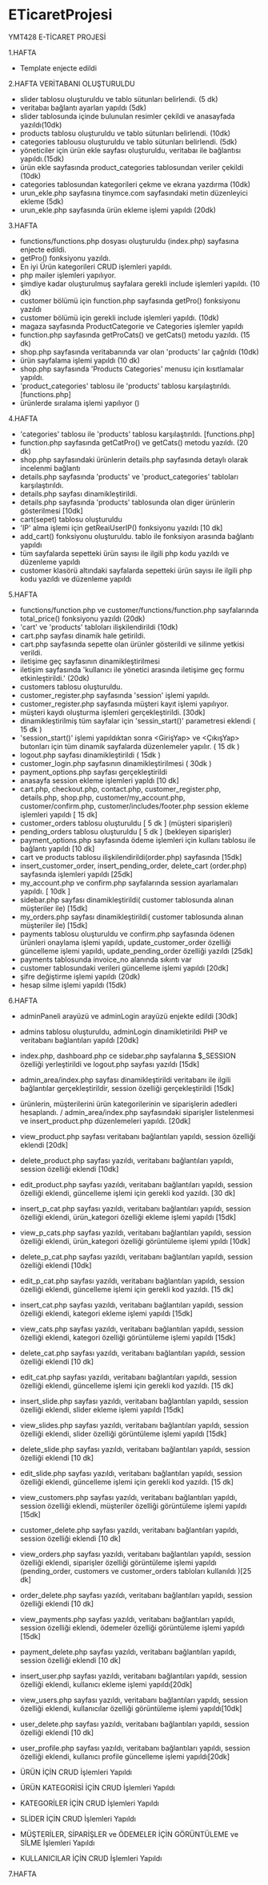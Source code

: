 # ETicaretProjesi
YMT428 E-TİCARET PROJESİ

1.HAFTA
 - Template enjecte edildi

2.HAFTA
VERİTABANI OLUŞTURULDU
 - slider tablosu oluşturuldu ve tablo sütunları belirlendi. (5 dk)
 - veritabaı bağlantı ayarları yapıldı (5dk)
 - slider tablosunda içinde bulunulan resimler çekildi ve anasayfada yazıldı(10dk)
 - products tablosu oluşturuldu ve tablo sütunları belirlendi. (10dk)
 - categories tablousu oluşturuldu ve tablo sütunları belirlendi. (5dk)
 - yöneticiler için ürün ekle sayfası oluşturuldu, veritabaı ile bağlantısı yapıldı.(15dk)
 - ürün ekle sayfasında product_categories tablosundan veriler çekildi (10dk)
 - categories tablosundan kategorileri çekme ve ekrana yazdırma (10dk)
 - urun_ekle.php sayfasına tinymce.com sayfasındaki metin düzenleyici ekleme (5dk)
 - urun_ekle.php sayfasında ürün ekleme işlemi yapıldı (20dk)

3.HAFTA
 - functions/functions.php dosyası oluşturuldu (index.php) sayfasına enjecte edildi. 
 - getPro() fonksiyonu yazıldı.
 - En iyi Ürün kategorileri CRUD işlemleri yapıldı.
 - php mailer işlemleri yapılıyor.
 - şimdiye kadar oluşturulmuş sayfalara gerekli include işlemleri yapıldı. (10 dk)
 - customer bölümü için function.php sayfasında getPro() fonksiyonu yazıldı
 - customer bölümü için gerekli include işlemleri yapıldı. (10dk)
 - magaza sayfasında ProductCategorie ve Categories  işlemler yapıldı
 - function.php sayfasında getProCats() ve getCats() metodu yazıldı. (15 dk)
 - shop.php sayfasında veritabanında var olan 'products' lar çağrıldı (10dk)
 - ürün sayfalama işlemi yapıldı	(10 dk)
 - shop.php sayfasında 'Products Categories' menusu için kısıtlamalar yapıldı.
 - 'product_categories' tablosu ile 'products' tablosu karşılaştırıldı. [functions.php]
 - ürünlerde sıralama işlemi yapılıyor  ()

4.HAFTA
 - 'categories' tablosu ile 'products' tablosu karşılaştırıldı. [functions.php]
 - function.php sayfasında getCatPro() ve getCats() metodu yazıldı. (20 dk)
 - shop.php sayfasındaki ürünlerin details.php sayfasında detaylı olarak incelenmi bağlantı
 - details.php sayfasında 'products' ve 'product_categories' tabloları karşılaştırıldı.
 - details.php sayfası dinamikleştirildi.
 - details.php sayfasında 'products' tablosunda olan diger ürünlerin gösterilmesi [10dk]
 - cart(sepet) tablosu oluşturuldu
 - 'IP' alma işlemi için getReaiUserIP() fonksiyonu yazıldı [10 dk]
 - add_cart() fonksiyonu oluşturuldu. tablo ile fonksiyon arasında bağlantı yapıldı
 - tüm sayfalarda sepetteki ürün sayısı ile ilgili php kodu yazıldı ve düzenleme yapıldı
 - customer klasörü altındaki sayfalarda sepetteki ürün sayısı ile ilgili php kodu yazıldı ve düzenleme yapıldı


5.HAFTA
 - functions/function.php ve customer/functions/function.php sayfalarında total_price() fonksiyonu yazıldı (20dk)
 - 'cart' ve 'products' tabloları ilişkilendirildi (10dk)
 - cart.php sayfası dinamik hale getirildi.
 - cart.php sayfasında sepette olan ürünler gösterildi ve silinme yetkisi verildi.
 - iletişime geç sayfasının dinamikleştirilmesi
 - iletişim sayfasında 'kullanıcı ile yönetici arasında iletişime geç formu etkinleştirildi.' (20dk)
 - customers tablosu oluşturuldu.
 - customer_register.php sayfasında 'session' işlemi yapıldı.
 - customer_register.php sayfasında müşteri kayıt işlemi yapılıyor.
 - müşteri kaydı oluşturma işlemleri gerçekleştirildi. [30dk]
 - dinamikleştirilmiş tüm sayfalar için 'sessin_start()' parametresi eklendi ( 15 dk )
 - 'session_start()' işlemi yapıldıktan sonra <GirişYap> ve <ÇıkışYap> butonları için tüm dinamik sayfalarda düzenlemeler yapılır. ( 15 dk )
 - logout.php sayfası dinamikleştirildi ( 15dk )
 - customer_login.php sayfasının dinamikleştirilmesi ( 30dk )
 - payment_options.php sayfası gerçekleştirildi
 - anasayfa session ekleme işlemleri yapldı [10 dk]
 - cart.php, checkout.php, contact.php, customer_register.php, details.php, shop.php, 
      customer/my_account.php, customer/confirm.php, customer/includes/footer.php session ekleme    
      işlemleri yapıldı [ 15 dk]
 - customer_orders tablosu oluşturuldu [ 5 dk ] (müşteri siparişleri)
 - pending_orders tablosu oluşturuldu  [ 5 dk ] (bekleyen siparişler)
 - payment_options.php sayfasında ödeme işlemleri için kullanı tablosu ile bağlantı yapıldı [10 dk]
 - cart ve products tablosu ilişkilendirildi(order.php) sayfasında [15dk]
 - insert_customer_order, insert_pending_order, delete_cart (order.php) sayfasında işlemleri yapıldı 	  [25dk]
 - my_account.php ve confirm.php sayfalarında session ayarlamaları yapıldı. [ 10dk ] 
 - sidebar.php sayfası dinamikleştirildi( customer tablosunda alınan müşteriler ile) [15dk]
 - my_orders.php sayfası dinamikleştirildi( customer tablosunda alınan müşteriler ile) [15dk]
 - payments tablosu oluşturuldu ve confirm.php sayfasında ödenen ürünleri onaylama işlemi yapıldı, 	update_customer_order özelliği güncelleme işlemi yapıldı, update_pending_order özelliği yazıldı 	  [25dk]
 - payments tablosunda invoice_no alanında sıkıntı var
 - customer tablosundaki verileri güncelleme işlemi yapıldı [20dk]
 - şifre değiştirme işlemi yapıldı (20dk)
 - hesap silme işlemi yapıldı (15dk)

6.HAFTA
 - adminPaneli arayüzü ve adminLogin arayüzü enjekte edildi [30dk]
 - admins tablosu oluşturuldu, adminLogin dinamikletirildi PHP ve veritabanı bağlantıları yapıldı 	[20dk]
 - index.php, dashboard.php ce sidebar.php sayfalarına $_SESSION özelliği yerleştirildi ve logout.php 	    sayfası yazıldı [15dk]
 - admin_area/index.php sayfası dinamikleştirildi veritabanı ile ilgili bağlantılar gerçekleştirildir, session özelliği gerçekleştirildi [15dk]

 - ürünlerin, müşterilerini ürün kategorilerinin ve siparişlerin adedleri hesaplandı. / admin_area/index.php sayfasındaki siparişler listelenmesi ve insert_product.php düzenlemeleri yapıldı. [20dk]
 - view_product.php sayfası veritabanı bağlantıları yapıldı, session özelliği eklendi [20dk]
 - delete_product.php sayfası yazıldı, veritabanı bağlantıları yapıldı, session özelliği eklendi [10dk]
 - edit_product.php sayfası yazıldı, veritabanı bağlantıları yapıldı, session özelliği eklendi, güncelleme işlemi için gerekli kod yazıldı. [30 dk]

 - insert_p_cat.php sayfası yazıldı, veritabanı bağlantıları yapıldı, session özelliği eklendi,
ürün_kategori özelliği ekleme işlemi yapıldı [15dk]
 - view_p_cats.php sayfası yazıldı, veritabanı bağlantıları yapıldı, session özelliği eklendi,
ürün_kategori özelliği görüntüleme işlemi ypıldı [10dk]
 - delete_p_cat.php sayfası yazıldı, veritabanı bağlantıları yapıldı, session özelliği eklendi [10dk]
 - edit_p_cat.php sayfası yazıldı, veritabanı bağlantıları yapıldı, session özelliği eklendi, güncelleme işlemi için gerekli kod yazıldı. [15 dk]

 - insert_cat.php sayfası yazıldı, veritabanı bağlantıları yapıldı, session özelliği eklendi, kategori ekleme işlemi yapıldı [15dk]
 - view_cats.php sayfası yazıldı, veritabanı bağlantıları yapıldı, session özelliği eklendi,
kategori özelliği görüntüleme işlemi yapıldı [15dk]
 - delete_cat.php sayfası yazıldı, veritabanı bağlantıları yapıldı, session özelliği eklendi [10 dk]
 - edit_cat.php sayfası yazıldı, veritabanı bağlantıları yapıldı, session özelliği eklendi, güncelleme işlemi için gerekli kod yazıldı. [15 dk]

 - insert_slide.php sayfası yazıldı, veritabanı bağlantıları yapıldı, session özelliği eklendi, slider ekleme işlemi yapıldı [15dk]
 - view_slides.php sayfası yazıldı, veritabanı bağlantıları yapıldı, session özelliği eklendi,
slider özelliği görüntüleme işlemi yapıldı [15dk]
 - delete_slide.php sayfası yazıldı, veritabanı bağlantıları yapıldı, session özelliği eklendi [10 dk]
 - edit_slide.php sayfası yazıldı, veritabanı bağlantıları yapıldı, session özelliği eklendi, güncelleme işlemi için gerekli kod yazıldı. [15 dk]

 - view_customers.php sayfası yazıldı, veritabanı bağlantıları yapıldı, session özelliği eklendi,
müşteriler özelliği görüntüleme işlemi yapıldı [15dk]
 - customer_delete.php sayfası yazıldı, veritabanı bağlantıları yapıldı, session özelliği eklendi [10 dk] 

 - view_orders.php sayfası yazıldı, veritabanı bağlantıları yapıldı, session özelliği eklendi,
siparişler özelliği görüntüleme işlemi yapıldı (pending_order, customers ve customer_orders tabloları kullanıldı )[25 dk]
 - order_delete.php sayfası yazıldı, veritabanı bağlantıları yapıldı, session özelliği eklendi [10 dk]

 - view_payments.php sayfası yazıldı, veritabanı bağlantıları yapıldı, session özelliği eklendi,
ödemeler özelliği görüntüleme işlemi yapıldı [15dk]
 - payment_delete.php sayfası yazıldı, veritabanı bağlantıları yapıldı, session özelliği eklendi [10 dk]

 - insert_user.php sayfası yazıldı, veritabanı bağlantıları yapıldı, session özelliği eklendi, kullanıcı ekleme işlemi yapıldı[20dk]
 - view_users.php sayfası yazıldı, veritabanı bağlantıları yapıldı, session özelliği eklendi,
kullanıcılar özelliği görüntüleme işlemi yapıldı[10dk]
 - user_delete.php sayfası yazıldı, veritabanı bağlantıları yapıldı, session özelliği eklendi [10 dk]
 - user_profile.php sayfası yazıldı, veritabanı bağlantıları yapıldı, session özelliği eklendi, kullanıcı profile güncelleme işlemi yapıldı[20dk]
 
 - ÜRÜN İÇİN CRUD İşlemleri Yapıldı
 - ÜRÜN KATEGORİSİ İÇİN CRUD İşlemleri Yapıldı
 - KATEGORİLER İÇİN CRUD İşlemleri Yapıldı
 - SLİDER İÇİN CRUD İşlemleri Yapıldı
 - MÜŞTERİLER, SİPARİŞLER ve ÖDEMELER İÇİN GÖRÜNTÜLEME ve SİLME İşlemleri Yapıldı
 - KULLANICILAR İÇİN CRUD İşlemleri Yapıldı   

7.HAFTA
